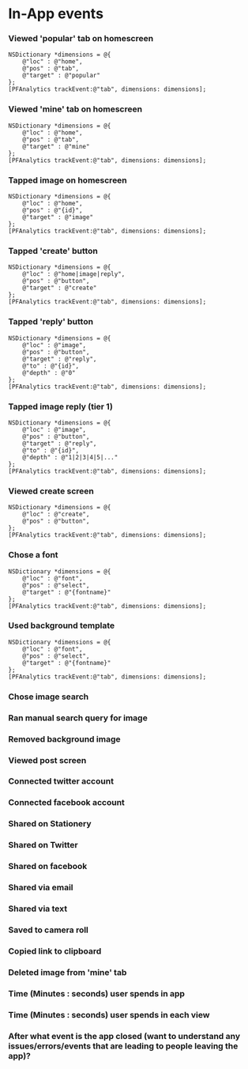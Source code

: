 # In-App events

### Viewed 'popular' tab on homescreen
```
NSDictionary *dimensions = @{
    @"loc" : @"home",
    @"pos" : @"tab",
    @"target" : @"popular"  
};
[PFAnalytics trackEvent:@"tab", dimensions: dimensions];
```

### Viewed 'mine' tab on homescreen
```
NSDictionary *dimensions = @{
    @"loc" : @"home",
    @"pos" : @"tab",
    @"target" : @"mine"  
};
[PFAnalytics trackEvent:@"tab", dimensions: dimensions];
```

### Tapped image on homescreen
```
NSDictionary *dimensions = @{
    @"loc" : @"home",
    @"pos" : @"{id}",
    @"target" : @"image"  
};
[PFAnalytics trackEvent:@"tab", dimensions: dimensions];
```

### Tapped 'create' button
```
NSDictionary *dimensions = @{
    @"loc" : @"home|image|reply",
    @"pos" : @"button",
    @"target" : @"create"  
};
[PFAnalytics trackEvent:@"tab", dimensions: dimensions];
```

### Tapped 'reply' button
```
NSDictionary *dimensions = @{
    @"loc" : @"image",
    @"pos" : @"button",
    @"target" : @"reply",
    @"to" : @"{id}",
    @"depth" : @"0"
};
[PFAnalytics trackEvent:@"tab", dimensions: dimensions];
```

### Tapped image reply (tier 1)
```
NSDictionary *dimensions = @{
    @"loc" : @"image",
    @"pos" : @"button",
    @"target" : @"reply",
    @"to" : @"{id}",
    @"depth" : @"1|2|3|4|5|..."
};
[PFAnalytics trackEvent:@"tab", dimensions: dimensions];
```

### Viewed create screen
```
NSDictionary *dimensions = @{
    @"loc" : @"create",
    @"pos" : @"button",
};
[PFAnalytics trackEvent:@"tab", dimensions: dimensions];
```

### Chose a font
```
NSDictionary *dimensions = @{
    @"loc" : @"font",
    @"pos" : @"select",
    @"target" : @"{fontname}"
};
[PFAnalytics trackEvent:@"tab", dimensions: dimensions];
```

### Used background template 
```
NSDictionary *dimensions = @{
    @"loc" : @"font",
    @"pos" : @"select",
    @"target" : @"{fontname}"
};
[PFAnalytics trackEvent:@"tab", dimensions: dimensions];
```

### Chose image search
### Ran manual search query for image
### Removed background image
### Viewed post screen
### Connected twitter account
### Connected facebook account
### Shared on Stationery
### Shared on Twitter
### Shared on facebook
### Shared via email
### Shared via text
### Saved to camera roll
### Copied link to clipboard
### Deleted image from 'mine' tab
### Time (Minutes : seconds) user spends in app
### Time (Minutes : seconds) user spends in each view
### After what event is the app closed (want to understand any issues/errors/events that are leading to people leaving the app)?












